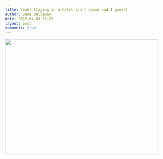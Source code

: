 ```yaml
---
title: Yeah! Staying in a hotel isn't soooo bad I guess!
author: Jane Dallaway
date: 2015-04-03 21:22
layout: post
comments: true
---
```


<div><a href="http://static.skitters.dallaway.com/tp_IMG_0134.JPG"><img src="http://static.skitters.dallaway.com/tp_thumb_IMG_0134.JPG" width="500" height="375"/></a></div>



  




      
